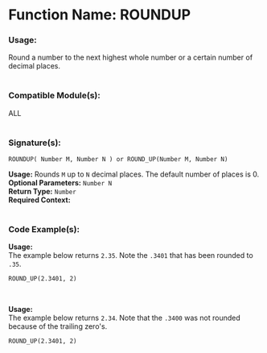 # Function Name: ROUNDUP

### Usage:
Round a number to the next highest whole number or a certain number of decimal places.
<br><br>

### Compatible Module(s):
ALL
<br><br>

### Signature(s):
```
ROUNDUP( Number M, Number N ) or ROUND_UP(Number M, Number N)
```
**Usage:** Rounds `M` up to `N` decimal places. The default number of places is 0.<br>
**Optional Parameters:** `Number N`<br>
**Return Type:** `Number`<br>
**Required Context:**<br>
<br>

### Code Example(s):
**Usage:**<br>
The example below returns `2.35`. Note the `.3401` that has been rounded to `.35`.
```
ROUND_UP(2.3401, 2)
```
<br>

**Usage:**<br>
The example below returns `2.34`. Note that the `.3400` was not rounded because of the trailing zero's.
```
ROUND_UP(2.3401, 2)
```